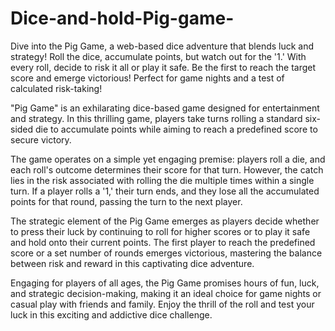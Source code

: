 # Dice-and-hold-Pig-game-
Dive into the Pig Game, a web-based dice adventure that blends luck and strategy! Roll the dice, accumulate points, but watch out for the '1.' With every roll, decide to risk it all or play it safe. Be the first to reach the target score and emerge victorious! Perfect for game nights and a test of calculated risk-taking!


"Pig Game" is an exhilarating dice-based game designed for entertainment and strategy. In this thrilling game, players take turns rolling a standard six-sided die to accumulate points while aiming to reach a predefined score to secure victory.

The game operates on a simple yet engaging premise: players roll a die, and each roll's outcome determines their score for that turn. However, the catch lies in the risk associated with rolling the die multiple times within a single turn. If a player rolls a '1,' their turn ends, and they lose all the accumulated points for that round, passing the turn to the next player.

The strategic element of the Pig Game emerges as players decide whether to press their luck by continuing to roll for higher scores or to play it safe and hold onto their current points. The first player to reach the predefined score or a set number of rounds emerges victorious, mastering the balance between risk and reward in this captivating dice adventure.

Engaging for players of all ages, the Pig Game promises hours of fun, luck, and strategic decision-making, making it an ideal choice for game nights or casual play with friends and family. Enjoy the thrill of the roll and test your luck in this exciting and addictive dice challenge.
